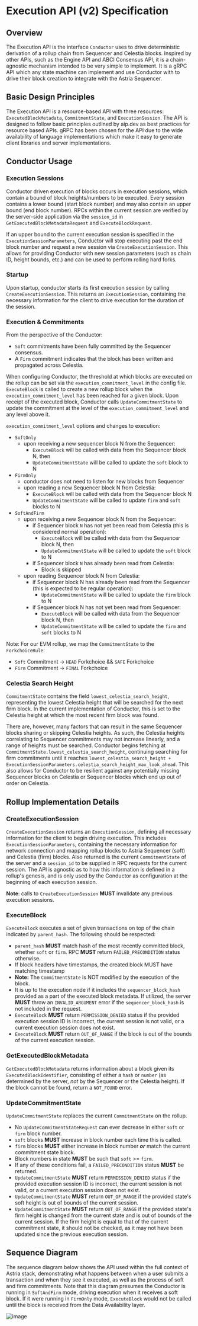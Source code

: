 # Execution API (v2) Specification

## Overview

The Execution API is the interface `Conductor` uses to drive deterministic derivation
of a rollup chain from Sequencer and Celestia blocks. Inspired by other APIs, such
as the Engine API and ABCI Consensus API, it is a chain-agnostic mechanism intended
to be very simple to implement. It is a gRPC API which any state machine can implement
and use Conductor with to drive their block creation to integrate with the Astria
Sequencer.

## Basic Design Principles

The Execution API is a resource-based API with three resources: `ExecutedBlockMetadata`,
`CommitmentState`, and `ExecutionSession`. The API is designed to follow basic
principles outlined by aip.dev as best practices for resource based APIs. gRPC
has been chosen for the API due to the wide availability of language implementations
which make it easy to generate client libraries and server implementations.

## Conductor Usage

### Execution Sessions

Conductor driven execution of blocks occurs in execution sessions, which contain
a bound of block heights/numbers to be executed. Every session contains a lower
bound (start block number) and may also contain an upper bound (end block number).
RPCs within the current session are verified by the server-side application via
the `session_id` in `GetExecutedBlockMetadataRequest` and `ExecuteBlockRequest`.

If an upper bound to the current execution session is specified in the `ExecutionSessionParameters`,
Conductor will stop executing past the end block number and request
a new session via `CreateExecutionSession`. This allows for providing Conductor
with new session parameters (such as chain ID, height bounds, etc.) and can be
used to perform rolling hard forks.

### Startup

Upon startup, conductor starts its first execution session by calling `CreateExecutionSession`.
This returns an `ExecutionSession`, containing the necessary information for the
client to drive execution for the duration of the session.

### Execution & Commitments

From the perspective of the Conductor:

- `Soft` commitments have been fully committed by the Sequencer consensus.
- A `Firm` commitment indicates that the block has been written and propagated
  across Celestia.

When configuring Conductor, the threshold at which blocks are executed on the rollup
can be set via the `execution_commitment_level` in the config file. `ExecuteBlock`
is called to create a new rollup block when the `execution_commitment_level` has
been reached for a given block. Upon receipt of the executed block, Conductor calls
`UpdateCommitmentState` to update the commitment at the level of the
`execution_commitment_level` and any level above it.

`execution_commitment_level` options and changes to execution:

- `SoftOnly`
  - upon receiving a new sequencer block N from the Sequencer:
    - `ExecuteBlock` will be called with data from the Sequencer block N, then
    - `UpdateCommitmentState` will be called to update the `soft` block to N
- `FirmOnly`
  - conductor does not need to listen for new blocks from Sequencer
  - upon reading a new Sequencer block N from Celestia:
    - `ExecuteBlock` will be called with data from the Sequencer block N
    - `UpdateCommitmentState` will be called to update `firm` and `soft` blocks
      to N
- `SoftAndFirm`
  - upon receiving a new Sequencer block N from the Sequencer:
    - if Sequencer block `N` has not yet been read from Celestia (this is considered
      normal operation):
      - `ExecuteBlock` will be called with data from the Sequencer block N, then
      - `UpdateCommitmentState` will be called to update the `soft` block to N
    - if Sequencer block `N` has already been read from Celestia:
      - Block is skipped
  - upon reading Sequencer block N from Celestia:
    - if Sequencer block N has already been read from the Sequencer (this is expected
      to be regular operation):
      - `UpdateCommitmentState` will be called to update the `firm` block to N
    - if Sequencer block N has not yet been read from Sequencer:
      - `ExecuteBlock` will be called with data from the Sequencer block N, then
      - `UpdateCommitmentState` will be called to update the `firm` and `soft`
        blocks to N

Note: For our EVM rollup, we map the `CommitmentState` to the `ForkchoiceRule`:

- `Soft` Commitment -> `HEAD` Forkchoice && `SAFE` Forkchoice
- `Firm` Commitment -> `FINAL` Forkchoice

### Celestia Search Height

`CommitmentState` contains the field `lowest_celestia_search_height`, representing
the lowest Celestia height that will be searched for the next firm block. In the
current implementation of Conductor, this is set to the Celestia height at which
the most recent firm block was found.

There are, however, many factors that can result in the same Sequencer blocks sharing
or skipping Celestia heights. As such, the Celestia heights correlating to Sequencer
commitments may not increase linearly, and a range of heights must be searched.
Conductor begins fetching at `CommitmentState.lowest_celestia_search_height`, continuing
searching for firm commitments until it reaches `lowest_celestia_search_height +
ExecutionSessionParameters.celestia_search_height_max_look_ahead`. This also allows
for Conductor to be resilient against any potentially missing Sequencer blocks
on Celestia or Sequencer blocks which end up out of order on Celestia.

## Rollup Implementation Details

### CreateExecutionSession

`CreateExecutionSession` returns an `ExecutionSession`, defining all necessary information
for the client to begin driving execution. This includes `ExecutionSessionParameters`,
containing the necessary information for network connection and mapping rollup blocks
to Astria Sequencer (soft) and Celestia (firm) blocks. Also returned is the current
`CommitmentState` of the server and a `session_id` to be supplied in RPC requests
for the current session. The API is agnostic as to how this information is defined
in a rollup's genesis, and is only used by the Conductor as configuration at the
beginning of each execution session.

**Note**: calls to `CreateExecutionSession` **MUST** invalidate any previous execution
sessions.

### ExecuteBlock

`ExecuteBlock` executes a set of given transactions on top of the chain
indicated by `parent_hash`. The following should be respected:

- `parent_hash` **MUST** match hash of the most recently committed block, whether
  `soft` or `firm`. RPC **MUST** return `FAILED_PRECONDITION` status otherwise.
- If block headers have timestamps, the created block MUST have matching timestamp
- **Note:** The `CommitmentState` is NOT modified by the execution of the block.
- It is up to the execution node if it includes the `sequencer_block_hash`
  provided as a part of the executed block metadata. If utilized, the server **MUST**
  throw an `INVALID_ARGUMENT` error if the `sequencer_block_hash` is not included
  in the request.
- `ExecuteBlock` **MUST** return `PERMISSION_DENIED` status if the provided execution
  session ID is incorrect, the current session is not valid, or a current execution
  session does not exist.
- `ExecuteBlock` **MUST** return `OUT_OF_RANGE` if the block is out of the bounds
  of the current execution session.

### GetExecutedBlockMetadata

`GetExecutedBlockMetadata` returns information about a block given its `ExecutedBlockIdentifier`,
consisting of either a `hash` or `number` (as determined by the server, *not* by
the Sequencer or the Celestia height). If the block cannot be found, return a `NOT_FOUND`
error.

### UpdateCommitmentState

`UpdateCommitmentState` replaces the current `CommitmentState` on the rollup.

- No `UpdateCommitmentStateRequest` can ever decrease in either `soft` or `firm`
  block number.
- `soft` blocks **MUST** increase in block number each time this is called.
- `firm` blocks **MUST** either increase in block number ***or*** match the current
  commitment state block.
- Block numbers in state **MUST** be such that  `soft` >= `firm`.
- If any of these conditions fail, a `FAILED_PRECONDITION` status **MUST** be returned.
- `UpdateCommitmentState` **MUST** return `PERMISSION_DENIED` status if the provided
  execution session ID is incorrect, the current session is not valid, or a current
  execution session does not exist.
- `UpdateCommitmentState` **MUST** return `OUT_OF_RANGE` if the provided state's
  soft height is out of bounds of the current session.
- `UpdateCommitmentState` **MUST** return `OUT_OF_RANGE` if the provided state's
  firm height is changed from the current state and is out of bounds of the current
  session. If the firm height is equal to that of the current commitment state,
  it should not be checked, as it may not have been updated since the previous
  execution session.

## Sequence Diagram

The sequence diagram below shows the API used within the full context of Astria
stack, demonstrating what happens between when a user submits a transaction and
when they see it executed, as well as the process of soft and firm commitments.
Note that this diagram presumes the Conductor is running in `SoftAndFirm` mode,
driving execution when it receives a soft block. If it were running in `FirmOnly`
mode, `ExecuteBlock` would not be called until the block is received from the
Data Availability layer.

![image](assets/execution_api_sequence.png)
